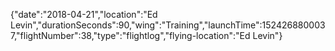 {"date":"2018-04-21","location":"Ed Levin","durationSeconds":90,"wing":"Training","launchTime":1524268800037,"flightNumber":38,"type":"flightlog","flying-location":"Ed Levin"}
